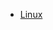 
<div>
  <ul style="display:inline-block; vertical-align:top; margin-right:2em;">
    <li><a href="./linux/tutorials.html">Linux</a></li>
  </ul>
</div>
